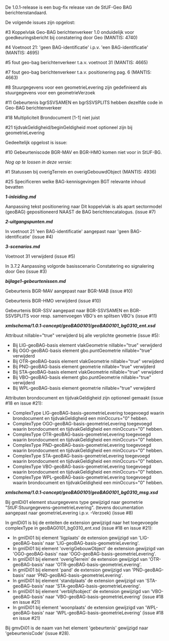 De 1.0.1-release is een bug-fix release van de StUF-Geo BAG berichtenstandaard.

De volgende issues zijn opgelost:

#3 Koppelvlak Geo-BAG berichtenverkeer 1.0 onduidelijk voor goedkeuringsbericht bij constatering door Geo (MANTIS: 4740)

#4 Voetnoot 21: 'geen BAG-identificatie' i.p.v. 'een BAG-identificatie' (MANTIS: 4695)

#5 fout geo-bag berichtenverkeer t.a.v. voetnoot 31 (MANTIS: 4665)

#7 fout geo-bag berichtenverkeer t.a.v. positionering pag. 6 (MANTIS: 4663)

#8 Stuurgegevens voor een geometrieLevering zijn gedefinieerd als stuurgegevens voor een geometrieVerzoek

#11 Gebeurtenis bgrSSVSAMEN en bgrSSVSPLITS hebben dezelfde code in Geo-BAG berichtenverkeer

#18 Multipliciteit Brondocument [1-1] niet juist

#21 tijdvakGeldigheid/beginGeldigheid moet optioneel zijn bij geometrieLevering

Gedeeltelijk opgelost is issue: 

#10 Gebeurteniscode BGR-MAV en BGR-HMO komen niet voor in StUF-BG.


_Nog op te lossen in deze versie:_

#1 Statussen bij overigTerrein en overigGebouwdObject (MANTIS: 4936)

#25 Specificeren welke BAG-kennisgevingen BGT relevante inhoud bevatten

***1-inleiding.md***

Aanpassing tekst positionering naar Dit koppelvlak is als apart sectormodel (geoBAG) gepositioneerd NAAST de BAG berichtencatalogus. (issue #7)

***2-uitgangspunten.md***

In voetnoot 21 'een BAG-identificatie' aangepast naar 'geen BAG-identificatie' (issue #4)

***3-scenarios.md***

Voetnoot 31 verwijderd (issue #5)

In 3.7.2 Aanpassing volgorde basisscenario Constatering eo signalering door Geo (issue #3)

***bijlage1-gebeurtenissen.md***

Gebeurtenis BGR-MAV aangepast naar BGR-MAB (issue #10)

Gebeurtenis BGR-HMO verwijderd (issue #10)

Gebeurtenis BGR-SSV aangepast naar BGR-SSVSAMEN en BGR-SSVSPLITS voor resp. samenvoegen VBO's en splitsen VBO's (issue #11)

***xmlschema/1.0.1-concept/geoBAG0101/geoBAG0101_bg0310_ent.xsd***

Attribuut nillable="true" verwijderd bij alle verplichte geometrie (issue #5):

- Bij LIG-geoBAG-basis  element vlakGeometrie nillable="true" verwijderd
- Bij OGO-geoBAG-basis  element gbo.puntGeometrie nillable="true" verwijderd
- Bij OTR-geoBAG-basis  element vlakGeometrie nillable="true" verwijderd
- Bij PND-geoBAG-basis  element geometrie nillable="true" verwijderd
- Bij STA-geoBAG-basis  element vlakGeometrie nillable="true" verwijderd
- Bij VBO-geoBAG-basis  element gbo.puntGeometrie nillable="true" verwijderd
- Bij WPL-geoBAG-basis  element geometrie nillable="true" verwijderd

Attributen brondocument en tijdvakGeldigheid zijn optioneel gemaakt (issue #18 en issue #21):

- ComplexType LIG-geoBAG-basis-geometrieLevering toegevoegd waarin brondocument en tijdvakGeldigheid een minOccurs="0" hebben.
- ComplexType OGO-geoBAG-basis-geometrieLevering toegevoegd waarin brondocument en tijdvakGeldigheid een minOccurs="0" hebben.
- ComplexType OTR-geoBAG-basis-geometrieLevering toegevoegd waarin brondocument en tijdvakGeldigheid een minOccurs="0" hebben.
- ComplexType PND-geoBAG-basis-geometrieLevering toegevoegd waarin brondocument en tijdvakGeldigheid een minOccurs="0" hebben.			
- ComplexType STA-geoBAG-basis-geometrieLevering toegevoegd waarin brondocument en tijdvakGeldigheid een minOccurs="0" hebben.
- ComplexType VBO-geoBAG-basis-geometrieLevering toegevoegd waarin brondocument en tijdvakGeldigheid een minOccurs="0" hebben.
- ComplexType WPL-geoBAG-basis-geometrieLevering toegevoegd waarin brondocument en tijdvakGeldigheid een minOccurs="0" hebben.

***xmlschema/1.0.1-concept/geoBAG0101/geoBAG0101_bg0310_msg.xsd***

Bij gmlDi01 element stuurgegevens type gewijzigd naar geometrie "StUF:Stuurgegevens-geometrieLevering".  (tevens documentation aangepast naar geometrieLevering i.p.v. -Verzoek) (issue #8)

In gmlDi01 is bij de enteiten de extension gewijzigd naar het toegevoegde complexType in geoBAG0101_bg0310_ent.xsd (issue #18 en issue #21): 

- In gmlDi01 bij element 'ligplaats' de extension gewijzigd van 'LIG-geoBAG-basis' naar 'LIG-geoBAG-basis-geometrieLevering'.
- In gmlDi01 bij element 'overigGebouwObject' de extension gewijzigd van 'OGO-geoBAG-basis' naar 'OGO-geoBAG-basis-geometrieLevering'.
- In gmlDi01 bij element 'overigTerrein' de extension gewijzigd van 'OTR-geoBAG-basis' naar 'OTR-geoBAG-basis-geometrieLevering'.
- In gmlDi01 bij element 'pand' de extension gewijzigd van 'PND-geoBAG-basis' naar 'PND-geoBAG-basis-geometrieLevering'.
- In gmlDi01 bij element 'standplaats' de extension gewijzigd van 'STA-geoBAG-basis' naar 'STA-geoBAG-basis-geometrieLevering'.
- In gmlDi01 bij element 'verblijfsobject' de extension gewijzigd van 'VBO-geoBAG-basis' naar 'VBO-geoBAG-basis-geometrieLevering' (issue #18 en issue #21)
- In gmlDi01 bij element 'woonplaats' de extension gewijzigd van 'WPL-geoBAG-basis' naar 'WPL-geoBAG-basis-geometrieLevering' (issue #18 en issue #21)

Bij gmvDi01 is de naam van het element 'gebeurtenis' gewijzigd naar 'gebeurtenisCode' (issue #28).